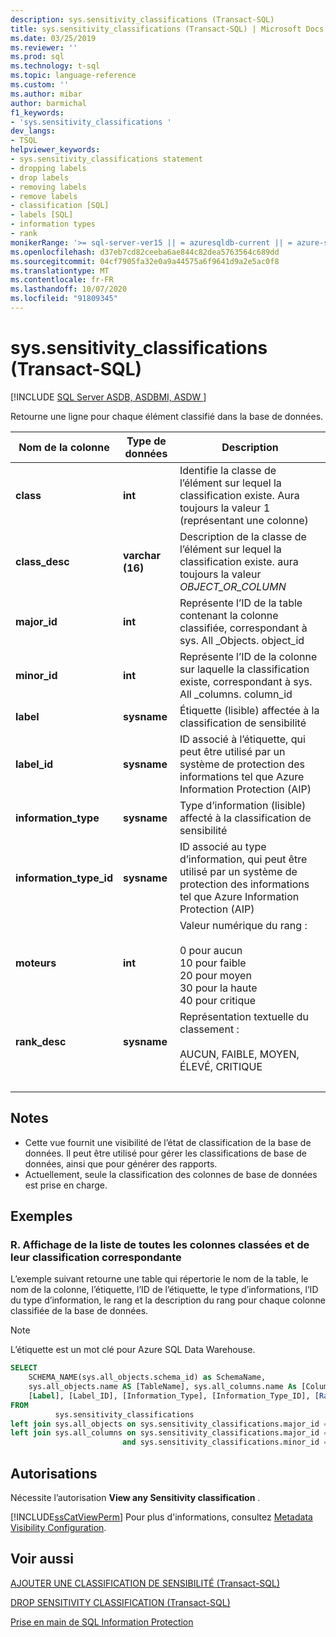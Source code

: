 ```yaml
---
description: sys.sensitivity_classifications (Transact-SQL)
title: sys.sensitivity_classifications (Transact-SQL) | Microsoft Docs
ms.date: 03/25/2019
ms.reviewer: ''
ms.prod: sql
ms.technology: t-sql
ms.topic: language-reference
ms.custom: ''
ms.author: mibar
author: barmichal
f1_keywords:
- 'sys.sensitivity_classifications '
dev_langs:
- TSQL
helpviewer_keywords:
- sys.sensitivity_classifications statement
- dropping labels
- drop labels
- removing labels
- remove labels
- classification [SQL]
- labels [SQL]
- information types
- rank
monikerRange: '>= sql-server-ver15 || = azuresqldb-current || = azure-sqldw-latest || = sqlallproducts-allversions'
ms.openlocfilehash: d37eb7cd82ceeba6ae844c82dea5763564c689dd
ms.sourcegitcommit: 04cf7905fa32e0a9a44575a6f9641d9a2e5ac0f8
ms.translationtype: MT
ms.contentlocale: fr-FR
ms.lasthandoff: 10/07/2020
ms.locfileid: "91809345"
---
```

# <a name="syssensitivity_classifications-transact-sql"></a>sys.sensitivity_classifications (Transact-SQL)
[!INCLUDE [SQL Server ASDB, ASDBMI, ASDW ](../../includes/applies-to-version/sql-asdb-asdbmi-asa.md)]

Retourne une ligne pour chaque élément classifié dans la base de données.

|Nom de la colonne|Type de données|Description|
|-----------------|---------------|-----------------|  
|**class**|**int**|Identifie la classe de l’élément sur lequel la classification existe. Aura toujours la valeur 1 (représentant une colonne)|  
|**class_desc**|**varchar (16)**|Description de la classe de l’élément sur lequel la classification existe. aura toujours la valeur *OBJECT_OR_COLUMN*|  
|**major_id**|**int**|Représente l’ID de la table contenant la colonne classifiée, correspondant à sys. All _Objects. object_id|  
|**minor_id**|**int**|Représente l’ID de la colonne sur laquelle la classification existe, correspondant à sys. All _columns. column_id|   
|**label**|**sysname**|Étiquette (lisible) affectée à la classification de sensibilité|  
|**label_id**|**sysname**|ID associé à l’étiquette, qui peut être utilisé par un système de protection des informations tel que Azure Information Protection (AIP)|  
|**information_type**|**sysname**|Type d’information (lisible) affecté à la classification de sensibilité|  
|**information_type_id**|**sysname**|ID associé au type d’information, qui peut être utilisé par un système de protection des informations tel que Azure Information Protection (AIP)|  
|**moteurs**|**int**|Valeur numérique du rang : <br><br>0 pour aucun<br>10 pour faible<br>20 pour moyen<br>30 pour la haute<br>40 pour critique| 
|**rank_desc**|**sysname**|Représentation textuelle du classement :  <br><br>AUCUN, FAIBLE, MOYEN, ÉLEVÉ, CRITIQUE|  
| &nbsp; | &nbsp; | &nbsp; |

## <a name="remarks"></a>Notes  

- Cette vue fournit une visibilité de l’état de classification de la base de données. Il peut être utilisé pour gérer les classifications de base de données, ainsi que pour générer des rapports.
- Actuellement, seule la classification des colonnes de base de données est prise en charge.
 
## <a name="examples"></a>Exemples

### <a name="a-listing-all-classified-columns-and-their-corresponding-classification"></a>R. Affichage de la liste de toutes les colonnes classées et de leur classification correspondante

L’exemple suivant retourne une table qui répertorie le nom de la table, le nom de la colonne, l’étiquette, l’ID de l’étiquette, le type d’informations, l’ID du type d’information, le rang et la description du rang pour chaque colonne classifiée de la base de données.

> [!NOTE]
> L’étiquette est un mot clé pour Azure SQL Data Warehouse.

```sql
SELECT
    SCHEMA_NAME(sys.all_objects.schema_id) as SchemaName,
    sys.all_objects.name AS [TableName], sys.all_columns.name As [ColumnName],
    [Label], [Label_ID], [Information_Type], [Information_Type_ID], [Rank], [Rank_Desc]
FROM
          sys.sensitivity_classifications
left join sys.all_objects on sys.sensitivity_classifications.major_id = sys.all_objects.object_id
left join sys.all_columns on sys.sensitivity_classifications.major_id = sys.all_columns.object_id
                         and sys.sensitivity_classifications.minor_id = sys.all_columns.column_id
```

## <a name="permissions"></a>Autorisations  
 Nécessite l’autorisation **View any Sensitivity classification** . 
 
 [!INCLUDE[ssCatViewPerm](../../includes/sscatviewperm-md.md)] Pour plus d'informations, consultez [Metadata Visibility Configuration](../../relational-databases/security/metadata-visibility-configuration.md).  

## <a name="see-also"></a>Voir aussi  

[AJOUTER UNE CLASSIFICATION DE SENSIBILITÉ (Transact-SQL)](../../t-sql/statements/add-sensitivity-classification-transact-sql.md)

[DROP SENSITIVITY CLASSIFICATION (Transact-SQL)](../../t-sql/statements/drop-sensitivity-classification-transact-sql.md)

[Prise en main de SQL Information Protection](/azure/azure-sql/database/data-discovery-and-classification-overview)